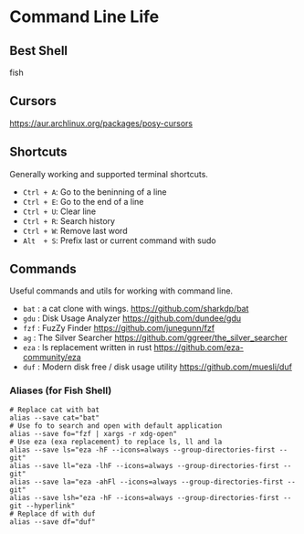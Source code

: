 # Command Line Life

## Best Shell

fish

## Cursors

https://aur.archlinux.org/packages/posy-cursors

## Shortcuts

Generally working and supported terminal shortcuts.

- `Ctrl + A`: Go to the beninning of a line
- `Ctrl + E`: Go to the end of a line
- `Ctrl + U`: Clear line
- `Ctrl + R`: Search history
- `Ctrl + W`: Remove last word
- `Alt  + S`: Prefix last or current command with sudo

## Commands

Useful commands and utils for working with command line.

- `bat` : a cat clone with wings. https://github.com/sharkdp/bat
- `gdu` : Disk Usage Analyzer https://github.com/dundee/gdu
- `fzf` : FuzZy Finder https://github.com/junegunn/fzf
- `ag`  : The Silver Searcher https://github.com/ggreer/the_silver_searcher
- `eza` : ls replacement written in rust https://github.com/eza-community/eza
- `duf` : Modern disk free / disk usage utility https://github.com/muesli/duf

### Aliases (for Fish Shell)

```shell
# Replace cat with bat
alias --save cat="bat"
# Use fo to search and open with default application
alias --save fo="fzf | xargs -r xdg-open"
# Use eza (exa replacement) to replace ls, ll and la
alias --save ls="eza -hF --icons=always --group-directories-first --git"
alias --save ll="eza -lhF --icons=always --group-directories-first --git"
alias --save la="eza -ahFl --icons=always --group-directories-first --git"
alias --save lsh="eza -hF --icons=always --group-directories-first --git --hyperlink"
# Replace df with duf
alias --save df="duf"
```
